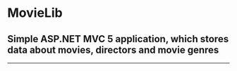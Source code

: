 # MovieLib
## Simple ASP.NET MVC 5 application, which stores data about movies, directors and movie genres
*****
